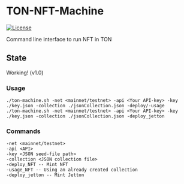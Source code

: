 # TON-NFT-Machine

[![License](https://img.shields.io/badge/License-Apache%202.0-blue.svg)](https://opensource.org/licenses/Apache-2.0)

Command line interface to run NFT in TON

## State

Working! (v1.0)

### Usage

	./ton-machine.sh -net <mainnet/testnet> -api <Your API-key> -key ./key.json -collection ./jsonCollection.json -deploy/-usage
	./ton-machine.sh -net <mainnet/testnet> -api <Your API-key> -key ./key.json -collection ./jsonCollection.json -deploy_jetton

### Commands
	-net <mainnet/testnet>
	-api <API>
	-key <JSON seed-file path>
	-collection <JSON collection file>
	-deploy_NFT -- Mint NFT 
	-usage_NFT -- Using an already created collection
	-deploy_jetton -- Mint Jetton
